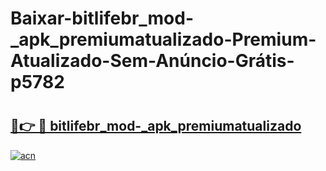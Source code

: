 # Baixar-bitlifebr_mod-_apk_premiumatualizado-Premium-Atualizado-Sem-Anúncio-Grátis-p5782

# <h2><a href="https://n85u2y.esa.edu.pl?src=bitlifebr_mod-_apk_premiumatualizado&ref=p5782">🔗👉 🔴 bitlifebr_mod-_apk_premiumatualizado</a></h2>

[![acn](https://github.com/user-attachments/assets/0f9c940e-d8b0-45ae-aac7-cd30a18b3e1c)](https://n85u2y.esa.edu.pl?src=bitlifebr_mod-_apk_premiumatualizado&ref=p5782)

